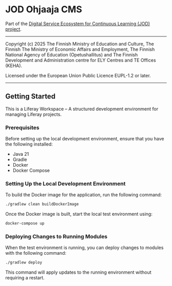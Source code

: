 # JOD Ohjaaja CMS

Part of the [Digital Service Ecosystem for Continuous Learning (JOD) project](https://wiki.eduuni.fi/pages/viewpage.action?pageId=404882394).

---

Copyright (c) 2025 The Finnish Ministry of Education and Culture, The Finnish
The Ministry of Economic Affairs and Employment, The Finnish National Agency of
Education (Opetushallitus) and The Finnish Development and Administration centre
for ELY Centres and TE Offices (KEHA).

Licensed under the European Union Public Licence EUPL-1.2 or later.

---

## Getting Started

This is a Liferay Workspace – A structured development environment for managing Liferay projects.

### Prerequisites

Before setting up the local development environment, ensure that you have the following installed:

- Java 21
- Gradle
- Docker
- Docker Compose

### Setting Up the Local Development Environment

To build the Docker image for the application, run the following command:

```sh
./gradlew clean buildDockerImage
```

Once the Docker image is built, start the local test environment using:

```sh
docker-compose up
```

### Deploying Changes to Running Modules

When the test environment is running, you can deploy changes to modules with the following command:

```sh
./gradlew deploy
```

This command will apply updates to the running environment without requiring a restart.



